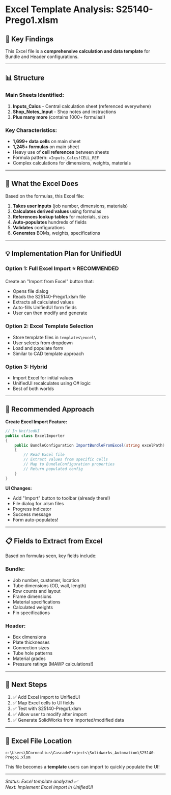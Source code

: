 # Excel Template Analysis: S25140-Prego1.xlsm

## 🎯 **Key Findings**

This Excel file is a **comprehensive calculation and data template** for Bundle and Header configurations.

---

## 📊 **Structure**

### **Main Sheets Identified:**
1. **Inputs_Calcs** - Central calculation sheet (referenced everywhere)
2. **Shop_Notes_Input** - Shop notes and instructions
3. **Plus many more** (contains 1000+ formulas!)

### **Key Characteristics:**
- **1,699+ data cells** on main sheet
- **1,245+ formulas** on main sheet
- Heavy use of **cell references** between sheets
- Formula pattern: `=Inputs_Calcs!CELL_REF`
- Complex calculations for dimensions, weights, materials

---

## 🔧 **What the Excel Does**

Based on the formulas, this Excel file:

1. **Takes user inputs** (job number, dimensions, materials)
2. **Calculates derived values** using formulas
3. **References lookup tables** for materials, sizes
4. **Auto-populates** hundreds of fields
5. **Validates** configurations
6. **Generates** BOMs, weights, specifications

---

## 💡 **Implementation Plan for UnifiedUI**

### **Option 1: Full Excel Import** ⭐ RECOMMENDED
Create an "Import from Excel" button that:
- Opens file dialog
- Reads the S25140-Prego1.xlsm file
- Extracts all calculated values
- Auto-fills UnifiedUI form fields
- User can then modify and generate

### **Option 2: Excel Template Selection**
- Store template files in `templates\excel\`
- User selects from dropdown
- Load and populate form
- Similar to CAD template approach

### **Option 3: Hybrid**
- Import Excel for initial values
- UnifiedUI recalculates using C# logic
- Best of both worlds

---

## 🎯 **Recommended Approach**

**Create Excel Import Feature:**

```csharp
// In UnifiedUI
public class ExcelImporter
{
    public BundleConfiguration ImportBundleFromExcel(string excelPath)
    {
        // Read Excel file
        // Extract values from specific cells
        // Map to BundleConfiguration properties
        // Return populated config
    }
}
```

**UI Changes:**
- Add "Import" button to toolbar (already there!)
- File dialog for .xlsm files
- Progress indicator
- Success message
- Form auto-populates!

---

## 📋 **Fields to Extract from Excel**

Based on formulas seen, key fields include:

### **Bundle:**
- Job number, customer, location
- Tube dimensions (OD, wall, length)
- Row counts and layout
- Frame dimensions
- Material specifications
- Calculated weights
- Fin specifications

### **Header:**
- Box dimensions
- Plate thicknesses
- Connection sizes
- Tube hole patterns
- Material grades
- Pressure ratings (MAWP calculations!)

---

## 🚀 **Next Steps**

1. ✅ Add Excel import to UnifiedUI
2. ✅ Map Excel cells to UI fields
3. ✅ Test with S25140-Prego1.xlsm
4. ✅ Allow user to modify after import
5. ✅ Generate SolidWorks from imported/modified data

---

## 💾 **Excel File Location**

```
c:\Users\DCornealius\CascadeProjects\Solidworks_Automation\S25140-Prego1.xlsm
```

This file becomes a **template** users can import to quickly populate the UI!

---

*Status: Excel template analyzed ✅*  
*Next: Implement Excel import in UnifiedUI*
